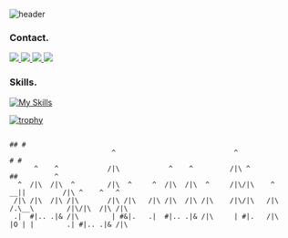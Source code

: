 ![header](https://capsule-render.vercel.app/api?type=venom&color=auto&height=300&section=header&text=Kim%20Jin%20Sun&desc=Backend%20Engineer&fontSize=80&descAlignY=65&fontColor=000000)



### Contact.
<p>
  <a href="mailto:kwlstjs00@gmail.com">
    <img src="https://skillicons.dev/icons?i=gmail&theme=light"/>
  </a>
  <a href="http://blog.ziinsun.com">
    <img src="https://skillicons.dev/icons?i=obsidian&theme=light"/>
  </a>
  <a href="http://instagram.com/ziinsun">
    <img src="https://skillicons.dev/icons?i=instagram&theme=light"/>
  </a>
  <a href="https://www.linkedin.com/in/kim-jin-sun-16a5bb320">
    <img src="https://skillicons.dev/icons?i=linkedin&theme=light"/>
  </a> 

</p>

### Skills.
[![My Skills](https://skillicons.dev/icons?i=java,kotlin,spring,nextjs,mysql,redis,idea,vscode,git,github,bitbucket&theme=light)](https://skillicons.dev)


[![trophy](https://github-profile-trophy.vercel.app/?username=kimzinsun&theme=oldie&margin-w=15)](https://github.com/ryo-ma/github-profile-trophy)  

```
                                                                                ## #
                         ^                             ^                       # #                      
      ^    ^            /|\            ^    ^         /|\ ^                   ##         ^              
  ^  /|\  /|\  ^        /|\  ^     ^  /|\  /|\  ^     /|\/|\    ^          __||         /|\ ^    ^   ^ 
 /|\ /|\  /|\ /|\       /|\ /|\   /|\ /|\  /|\ /|\    /|\/|\   /|\        /.\__\        /|\/|\  /|\ /|\
 .|  #|.. .|& /|\        | #&|.   .|  #|.. .|& /|\     | #|.   /|\        |O | |        .| #|.. .|& /|\
```
